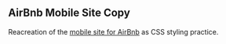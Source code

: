 ## AirBnb Mobile Site Copy
Reacreation of the [mobile site for AirBnb](https://andothergames.github.io/airbnbCopy/) as CSS styling practice.
